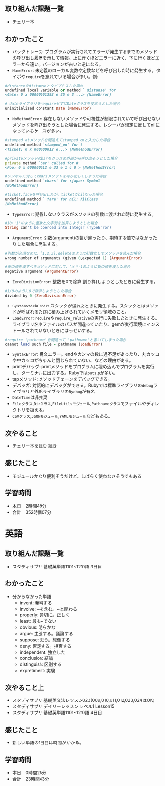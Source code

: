 ## 取り組んだ課題一覧
- チェリー本
## わかったこと
- バックトレース: プログラムが実行されてエラーが発生するまでのメソッドの呼び出し履歴を示して情報。上に行くほどエラーに近く、下に行くほどエラーから遠い。バージョンが古いと逆になる。
- `NameError`: 未定義のローカル変数や定数などを呼び出した時に発生する。タイポや`require`を忘れている場合が多い。例:
```ruby
#distanceをdistanseとタイプミスした場合
undefined local variable or method ` distanse' for
<Gate: 0 x 00000001393 e 85 e 8 ...> (NameError)
```
```ruby
# dateライブラリをrequireせずにDateクラスを使おうとした場合 
uninitialized constant Date (NameError)
```
- `NoMethodError`: 存在しないメソッドや可視性が制限されていて呼び出せないメソッドを呼び出そうとした場合に発生する。レシーバが想定に反してnilになっているケースが多い。
```ruby
#stamped_atメソッドを間違えてstamped_onと入力した場合
undefined method `stamped_on' for #
<Ticket: 0 x 000000012 e...> (NoMethodError)
```
```ruby
#privateメソッドのbarをクラスの外部から呼び出そうとした場合
private method `bar' called for #
<Foo: 0 x 000000012 e 33 e 1 c 0 > (NoMethodError)
```
```ruby
#シンボルに対してcharsメソッドを呼び出してしまった場合
undefined method `chars' for :japan: Symbol 
(NoMethodError)
```
```ruby
#ticket.faceを呼び出したが、ticketがnilだった場合
undefined method ` fare' for nil: NilClass 
(NoMethodError)
```
- `TypeError`: 期待しないクラスがメソッドの引数に渡された時に発生する。
```ruby
#10+'1'のように整数と文字列を加算しようとした場合
String can't be coerced into Integer (TypeError)
```
- `ArgumentError`: 引数(argument)の数が違ったり、期待する値ではなかったりした場合に発生する。
```ruby
#引数が必須なのに、[1,2,3].deleteのように引数なしでメソッドを読んだ場合
wrong number of arguments (given 0,expected 1) (ArgumentError)
```
```ruby
#正の値を渡すべきメソッドに対して、'a'*-1のように負の値を渡した場合
negative argument (ArgumentError)
```
- `ZeroDivisionError`: 整数を0で除算(割り算)しようとしたときに発生する。
```ruby
#1/0のように0で除算しようとした場合
divided by 0 (ZeroDivisionError)
```
- `SystemStackError`: スタックが溢れたときに発生する。スタックとはメソッドが呼ばれるたびに積み上げられていくメモリ領域のこと。
- `LoadError`: `require`や`require_relative`の実行に失敗したときに発生する。ライブラリ名やファイルのパスが間違っていたり、gemが実行環境にインストールされていないときにはっせいする。
```ruby
#require 'pathname'を間違って 'pathmame'と書いてしまった場合
caanot load such file - pathmame (LoadError)
```
- `SyntaxError`: 構文エラー。endやカンマの数に過不足があったり、丸カッコや中カッコがちゃんと閉じられていない、などの理由がある。
- printデバッグ: printメソッドをプログラムに埋め込んでプログラムを実行し、ターミナルに出力する。Rubyでは`puts`,`p`が多い。
- tapメソッド: メソッドチェーンをデバッグできる。
- デバッガ: 対話的にデバッグができる。Rubyでは標準ライブラリの`debug`ライブラリと外部ライブラリの`Byebug`が有名
- `DateTime`は非推奨
- `Fileクラス`,`Dirクラス`,`FileUtilsモジュール`,`Pathnameクラス`でファイルやディレクトリを扱える。
- `CSVクラス`,`JSONモジュール`,`YAMLモジュール`などもある。
## 次やること
- チェリー本を読む 続き
## 感じたこと
- モジュールかなり便利そうだけど、しばらく使わなさそうでもある
## 学習時間
- 本日　2時間49分
- 合計　352時間07分


# 英語
## 取り組んだ課題一覧
- スタディサプリ 基礎英単語1101~1210語 3日目
## わかったこと
- 分からなかった単語
    - invent: 発明する
    - involve: ~を含む。~と関わる
    - properly: 適切に。正しく
    - least: 最も~でない
    - obvious: 明らかな
    - argue: 主張する。議論する
    - suppose: 思う。想像する
    - deny: 否定する。拒否する
    - independent: 独立した
    - conclusion: 結論
    - distinguish: 区別する
    - expretiment: 実験
## 次やること上
- スタディサプリ 基礎英文法レッスン023(009,010,011,012,023,024はOK)
- スタディサプリ デイリーレッスン レベル1 Lesson15
- スタディサプリ 基礎英単語1101~1210語 4日目
## 感じたこと
- 新しい単語の1日目は時間がかかる。
## 学習時間
- 本日　0時間25分
- 合計　23時間43分